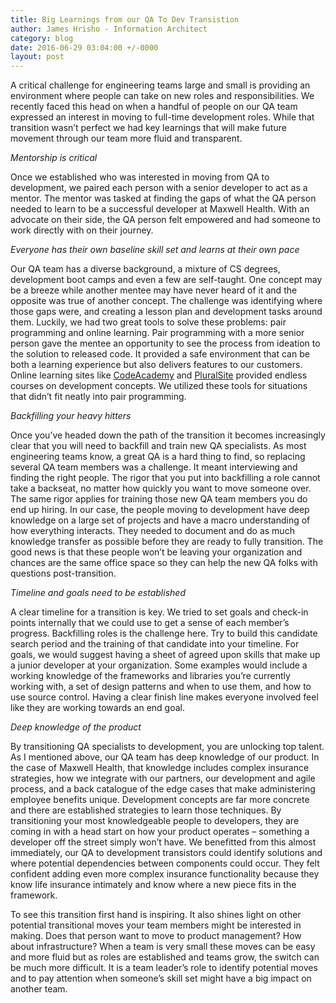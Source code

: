 ```yaml
---
title: Big Learnings from our QA To Dev Transistion
author: James Hrisho - Information Architect
category: blog
date: 2016-06-29 03:04:00 +/-0000
layout: post
---
```

A critical challenge for engineering teams large and small is providing an environment where people can take on new roles and responsibilities. We recently faced this head on when a handful of people on our QA team expressed an interest in moving to full-time development roles. While that transition wasn’t perfect we had key learnings that will make future movement through our team more fluid and transparent.

*Mentorship is critical*

Once we established who was interested in moving from QA to development, we paired each person with a senior developer to act as a mentor. The mentor was tasked at finding the gaps of what the QA person needed to learn to be a successful developer at Maxwell Health. With an advocate on their side, the QA person felt empowered and had someone to work directly with on their journey.

*Everyone has their own baseline skill set and learns at their own pace*

Our QA team has a diverse background, a mixture of CS degrees, development boot camps and even a few are self-taught. One concept may be a breeze while another mentee may have never heard of it and the opposite was true of another concept. The challenge was identifying where those gaps were, and creating a lesson plan and development tasks around them. Luckily, we had two great tools to solve these problems: pair programming and online learning. Pair programming with a more senior person gave the mentee an opportunity to see the process from ideation to the solution to released code. It provided a safe environment that can be both a learning experience but also delivers features to our customers. Online learning sites like [CodeAcademy](http://www.codecademy.com/) and [PluralSite](http://www.pluralsight.com/) provided endless courses on development concepts. We utilized these tools for situations that didn’t fit neatly into pair programming.

*Backfilling your heavy hitters*

Once you’ve headed down the path of the transition it becomes increasingly clear that you will need to backfill and train new QA specialists. As most engineering teams know, a great QA is a hard thing to find, so replacing several QA team members was a challenge. It meant interviewing and finding the right people. The rigor that you put into backfilling a role cannot take a backseat, no matter how quickly you want to move someone over. The same rigor applies for training those new QA team members you do end up hiring. In our case, the people moving to development have deep knowledge on a large set of projects and have a macro understanding of how everything interacts. They needed to document and do as much knowledge transfer as possible before they are ready to fully transition. The good news is that these people won’t be leaving your organization and chances are the same office space so they can help the new QA folks with questions post-transition.

*Timeline and goals need to be established*

A clear timeline for a transition is key. We tried to set goals and check-in points internally that we could use to get a sense of each member’s progress. Backfilling roles is the challenge here. Try to build this candidate search period and the training of that candidate into your timeline. For goals, we would suggest having a sheet of agreed upon skills that make up a junior developer at your organization. Some examples would include a working knowledge of the frameworks and libraries you’re currently working with, a set of design patterns and when to use them, and how to use source control. Having a clear finish line makes everyone involved feel like they are working towards an end goal.

*Deep knowledge of the product*

By  transitioning QA specialists to development, you are unlocking top talent. As I mentioned above, our QA team has deep knowledge of our product. In the case of Maxwell Health, that knowledge includes complex insurance strategies, how we integrate with our partners, our development and agile process, and a back catalogue of the edge cases that make administering employee benefits unique. Development concepts are far more concrete and there are established strategies to learn those techniques. By transitioning your most knowledgeable people to developers, they are coming in with a head start on how your product operates – something a developer off the street simply won’t have. We benefitted from this almost immediately, our QA to development transistors could identify solutions and where potential dependencies between components could occur. They felt confident adding even more complex insurance functionality because they know life insurance intimately and know where a new piece fits in the framework.

To see this transition first hand is inspiring. It also shines light on other potential transitional moves your team members might be interested in making. Does that person want to move to product management? How about infrastructure? When a team is very small these moves can be easy and more fluid but as roles are established and teams grow, the switch can be much more difficult. It is a team leader’s role to identify potential moves and to pay attention when someone’s skill set might have a big impact on another team.
